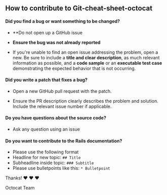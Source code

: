 ## How to contribute to Git-cheat-sheet-octocat

#### **Did you find a bug or want something to be changed?**

* **Do not open up a GitHub issue
* **Ensure the bug was not already reported**

* If you're unable to find an open issue addressing the problem, open a new. Be sure to include a **title and clear description**, as much relevant information as possible, and a **code sample** or an **executable test case** demonstrating the expected behavior that is not occurring.

#### **Did you write a patch that fixes a bug?**

* Open a new GitHub pull request with the patch.

* Ensure the PR description clearly describes the problem and solution. Include the relevant issue number if applicable.

#### **Do you have questions about the source code?**

* Ask any question using an issue

#### **Do you want to contribute to the Rails documentation?**

* Please use the following format
* Headline for new topic: ``## Title``
* Subheadline inside topic: ``### Subtitle``
* Please use bulletpoints like this: ``* Bulletpoint``

Thanks! :heart: :heart: :heart:

Octocat Team
